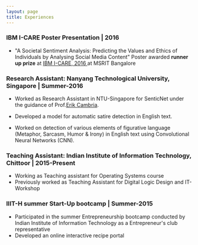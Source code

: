 ```yaml
---
layout: page
title: Experiences
---
```

<h3> IBM I-CARE Poster Presentation | 2016</h3>

- "A Societal Sentiment Analysis: Predicting the Values and Ethics of Individuals by Analysing Social Media Content" Poster awarded **runner up prize** at  <a href="http://icare2016.mybluemix.net/poster.html"> IBM I-CARE, 2016 </a> at MSRIT Bangalore

<h3>Research Assistant: Nanyang Technological University, Singapore |  Summer-2016</h3>


- Worked as Research Assistant in NTU-Singapore for SenticNet under the guidance of Prof.<a href="http://sentic.net/erikcambria/">Erik Cambria</a>.

- Developed a model for automatic satire detection in English text.

- Worked on detection of various elements of figurative language (Metaphor, Sarcasm, Humor & Irony) in English text using Convolutional Neural Networks (CNN).

<h3> Teaching Assistant: Indian Institute of Information Technology, Chittoor | 2015-Present</h3>


- Working as Teaching assistant for Operating Systems course
- Previously worked as Teaching Assistant for Digital Logic Design and IT-Workshop

<h3> IIIT-H summer Start-Up bootcamp | Summer-2015</h3>


- Participated in the summer Entrepreneurship bootcamp conducted by Indian Institute of Information Technology as a Entrepreneur's club representative
- Developed an online interactive recipe portal



